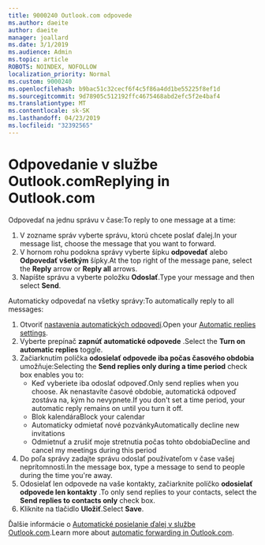 ```yaml
---
title: 9000240 Outlook.com odpovede
ms.author: daeite
author: daeite
manager: joallard
ms.date: 3/1/2019
ms.audience: Admin
ms.topic: article
ROBOTS: NOINDEX, NOFOLLOW
localization_priority: Normal
ms.custom: 9000240
ms.openlocfilehash: b9bac51c32cecf6f4c5f86a4dd1be55225f8ef1d
ms.sourcegitcommit: 9d78905c512192ffc4675468abd2efc5f2e4baf4
ms.translationtype: MT
ms.contentlocale: sk-SK
ms.lasthandoff: 04/23/2019
ms.locfileid: "32392565"
---
```

# <a name="replying-in-outlookcom"></a><span data-ttu-id="bd0ca-102">Odpovedanie v službe Outlook.com</span><span class="sxs-lookup"><span data-stu-id="bd0ca-102">Replying in Outlook.com</span></span>

<span data-ttu-id="bd0ca-103">Odpovedať na jednu správu v čase:</span><span class="sxs-lookup"><span data-stu-id="bd0ca-103">To reply to one message at a time:</span></span>

1. <span data-ttu-id="bd0ca-104">V zozname správ vyberte správu, ktorú chcete poslať ďalej.</span><span class="sxs-lookup"><span data-stu-id="bd0ca-104">In your message list, choose the message that you want to forward.</span></span>
2. <span data-ttu-id="bd0ca-105">V hornom rohu podokna správy vyberte šípku **odpovedať** alebo **Odpovedať všetkým** šípky.</span><span class="sxs-lookup"><span data-stu-id="bd0ca-105">At the top right of the message pane, select the **Reply** arrow or **Reply all** arrows.</span></span>
3. <span data-ttu-id="bd0ca-106">Napíšte správu a vyberte položku **Odoslať**.</span><span class="sxs-lookup"><span data-stu-id="bd0ca-106">Type your message and then select **Send**.</span></span>

<span data-ttu-id="bd0ca-107">Automaticky odpovedať na všetky správy:</span><span class="sxs-lookup"><span data-stu-id="bd0ca-107">To automatically reply to all messages:</span></span>

1. <span data-ttu-id="bd0ca-108">Otvoriť [nastavenia automatických odpovedí](https://outlook.live.com/mail/options/mail/automaticReplies/automaticRepliesOption).</span><span class="sxs-lookup"><span data-stu-id="bd0ca-108">Open your [Automatic replies settings](https://outlook.live.com/mail/options/mail/automaticReplies/automaticRepliesOption).</span></span>
2. <span data-ttu-id="bd0ca-109">Vyberte prepínač **zapnúť automatické odpovede** .</span><span class="sxs-lookup"><span data-stu-id="bd0ca-109">Select the **Turn on automatic replies** toggle.</span></span>
3. <span data-ttu-id="bd0ca-110">Začiarknutím políčka **odosielať odpovede iba počas časového obdobia** umožňuje:</span><span class="sxs-lookup"><span data-stu-id="bd0ca-110">Selecting the **Send replies only during a time period** check box enables you to:</span></span>
    - <span data-ttu-id="bd0ca-111">Keď vyberiete iba odoslať odpoveď.</span><span class="sxs-lookup"><span data-stu-id="bd0ca-111">Only send replies when you choose.</span></span> <span data-ttu-id="bd0ca-112">Ak nenastavíte časové obdobie, automatická odpoveď zostáva na, kým ho nevypnete.</span><span class="sxs-lookup"><span data-stu-id="bd0ca-112">If you don't set a time period, your automatic reply remains on until you turn it off.</span></span>
    - <span data-ttu-id="bd0ca-113">Blok kalendára</span><span class="sxs-lookup"><span data-stu-id="bd0ca-113">Block your calendar</span></span>
    - <span data-ttu-id="bd0ca-114">Automaticky odmietať nové pozvánky</span><span class="sxs-lookup"><span data-stu-id="bd0ca-114">Automatically decline new invitations</span></span>
    - <span data-ttu-id="bd0ca-115">Odmietnuť a zrušiť moje stretnutia počas tohto obdobia</span><span class="sxs-lookup"><span data-stu-id="bd0ca-115">Decline and cancel my meetings during this period</span></span>
4. <span data-ttu-id="bd0ca-116">Do poľa správy zadajte správu odoslať používateľom v čase vašej neprítomnosti.</span><span class="sxs-lookup"><span data-stu-id="bd0ca-116">In the message box, type a message to send to people during the time you're away.</span></span>
5. <span data-ttu-id="bd0ca-117">Odosielať len odpovede na vaše kontakty, začiarknite políčko **odosielať odpovede len kontakty** .</span><span class="sxs-lookup"><span data-stu-id="bd0ca-117">To only send replies to your contacts, select the **Send replies to contacts only** check box.</span></span>
6. <span data-ttu-id="bd0ca-118">Kliknite na tlačidlo **Uložiť**.</span><span class="sxs-lookup"><span data-stu-id="bd0ca-118">Select **Save**.</span></span>

<span data-ttu-id="bd0ca-119">Ďalšie informácie o [Automatické posielanie ďalej v službe Outlook.com](https://support.office.com/article/14614626-9855-48dc-a986-dec81d07b1a0).</span><span class="sxs-lookup"><span data-stu-id="bd0ca-119">Learn more about [automatic forwarding in Outlook.com](https://support.office.com/article/14614626-9855-48dc-a986-dec81d07b1a0).</span></span>